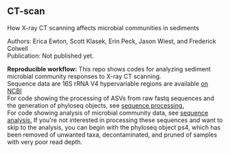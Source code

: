 ## CT-scan

How X-ray CT scanning affects microbial communities in sediments

Authors: Erica Ewton, Scott Klasek, Erin Peck, Jason Wiest, and Frederick Colwell   
Publication: Not published yet.   

**Reproducible workflow:**
This repo shows codes for analyzing sediment microbial community responses to X-ray CT scanning.   
Sequence data are 16S rRNA V4 hypervariable regions are available [on NCBI](https://www.ncbi.nlm.nih.gov/bioproject/PRJNA533633)   
For code showing the processing of ASVs from raw fastq sequences and the generation of phyloseq objects, see [sequence processing.](https://github.com/sklasek/CT-scan/blob/master/markdowns/01_sequence_processing.md)      
For code showing analysis of microbial community data, see [sequence analysis.](https://github.com/sklasek/CT-scan/blob/master/markdowns/02_sequence_analysis.md) If you're not interested in processing these sequences and want to skip to the analysis, you can begin with the phyloseq object ps4, which has been removed of unwanted taxa, decontaminated, and pruned of samples with very poor read depth.   
